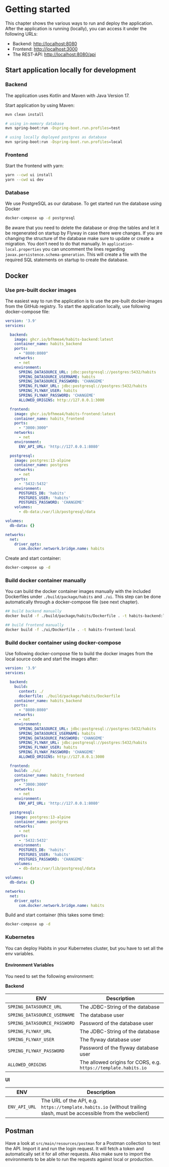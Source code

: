# Getting started

This chapter shows the various ways to run and deploy the application.
After the application is running (locally), you can access it under the following URLs:

- Backend: [http://localhost:8080](http://localhost:8080)
- Frontend: [http://localhost:3000](http://localhost:3000)
- The REST-API: [http://localhost:8080/api](http://localhost:8080/api)

## Start application locally for development

### Backend

The application uses Kotlin and Maven with Java Version 17.

Start application by using Maven:

```bash
mvn clean install

# using in-memory database
mvn spring-boot:run -Dspring-boot.run.profiles=test

# using locally deployed postgres as database
mvn spring-boot:run -Dspring-boot.run.profiles=local
```

### Frontend

Start the frontend with yarn:

```bash
yarn --cwd ui install
yarn --cwd ui dev
```

### Database

We use PostgreSQL as our database.
To get started run the database using Docker

```bash
docker-compose up -d postgresql
```

Be aware that you need to delete the database or drop the tables and let it be regenerated on startup by Flyway in case there were changes.
If you are changing the structure of the database make sure to update or create a migration. You don't need
to do that manually. In `application-local.properties` you can uncomment the lines regarding `javax.persistence.schema-generation`.
This will create a file with the required SQL statements on startup to create the database.

## Docker

### Use pre-built docker images

The easiest way to run the application is to use the pre-built docker-images from the GitHub registry.
To start the application locally, use following docker-compose file:

```yaml
version: '3.9'
services:

  backend:
    image: ghcr.io/bfhmea4/habits-backend:latest
    container_name: habits_backend
    ports:
      - "8080:8080"
    networks:
      - net
    environment:
      SPRING_DATASOURCE_URL: jdbc:postgresql://postgres:5432/habits
      SPRING_DATASOURCE_USERNAME: habits
      SPRING_DATASOURCE_PASSWORD: 'CHANGEME'
      SPRING_FLYWAY_URL: jdbc:postgresql://postgres:5432/habits
      SPRING_FLYWAY_USER: habits
      SPRING_FLYWAY_PASSWORD: 'CHANGEME'
      ALLOWED_ORIGINS: http://127.0.0.1:3000

  frontend:
    image: ghcr.io/bfhmea4/habits-frontend:latest
    container_name: habits_frontend
    ports:
      - "3000:3000"
    networks:
      - net
    environment:
      ENV_API_URL: 'http://127.0.0.1:8080'

  postgresql:
    image: postgres:13-alpine
    container_name: postgres
    networks:
      - net
    ports:
      - '5432:5432'
    environment:
      POSTGRES_DB: 'habits'
      POSTGRES_USER: 'habits'
      POSTGRES_PASSWORD: 'CHANGEME'
    volumes:
      - db-data:/var/lib/postgresql/data

volumes:
  db-data: {}

networks:
  net:
    driver_opts:
      com.docker.network.bridge.name: habits
```

Create and start container:

```bash
docker-compose up -d
```

### Build docker container manually

You can build the docker container images manually with the included Dockerfiles under `./build/package/habits` and `./ui`.
This step can be done automatically through a docker-compose file (see next chapter).

```bash
## build backend manually
docker build -f ./build/package/habits/Dockerfile . -t habits-backend:local

## build frontend manually
docker build -f ./ui/Dockerfile . -t habits-frontend:local
```

### Build docker container using docker-compose

Use following docker-compose file to build the docker images from the local source code and start the images after:

```yaml
version: '3.9'
services:

  backend:
    build:
      context: ./
      dockerfile: ./build/package/habits/Dockerfile
    container_name: habits_backend
    ports:
      - "8080:8080"
    networks:
      - net
    environment:
      SPRING_DATASOURCE_URL: jdbc:postgresql://postgres:5432/habits
      SPRING_DATASOURCE_USERNAME: habits
      SPRING_DATASOURCE_PASSWORD: 'CHANGEME'
      SPRING_FLYWAY_URL: jdbc:postgresql://postgres:5432/habits
      SPRING_FLYWAY_USER: habits
      SPRING_FLYWAY_PASSWORD: 'CHANGEME'
      ALLOWED_ORIGINS: http://127.0.0.1:3000

  frontend:
    build: ./ui/
    container_name: habits_frontend
    ports:
      - "3000:3000"
    networks:
      - net
    environment:
      ENV_API_URL: 'http://127.0.0.1:8080'

  postgresql:
    image: postgres:13-alpine
    container_name: postgres
    networks:
      - net
    ports:
      - '5432:5432'
    environment:
      POSTGRES_DB: 'habits'
      POSTGRES_USER: 'habits'
      POSTGRES_PASSWORD: 'CHANGEME'
    volumes:
      - db-data:/var/lib/postgresql/data

volumes:
  db-data: {}

networks:
  net:
    driver_opts:
      com.docker.network.bridge.name: habits
```

Build and start container (this takes some time):

```bash
docker-compose up -d
```

### Kubernetes

You can deploy Habits in your Kubernetes cluster, but you have to set all the env variables.

#### Environment Variables

You need to set the following environment:

**Backend**

| ENV                           | Description                                                     |
|-------------------------------|-----------------------------------------------------------------|
| `SPRING_DATASOURCE_URL`       | The JDBC-String of the database                                 |
| `SPRING_DATASOURCE_USERNAME`  | The database user                                               |
| `SPRING_DATASOURCE_PASSWORD`  | Password of the database user                                   |
| `SPRING_FLYWAY_URL`           | The JDBC-String of the database                                 |
| `SPRING_FLYWAY_USER`          | The flyway database user                                        |
| `SPRING_FLYWAY_PASSWORD`      | Password of the flyway database user                            |
| `ALLOWED_ORIGINS`             | The allowed origins for CORS, e.g. `https://template.habits.io` |

**UI**

| ENV                | Description                                                                                                           |
|--------------------|-----------------------------------------------------------------------------------------------------------------------|
| `ENV_API_URL`      | The URL of the API, e.g. `https://template.habits.io` (without trailing slash, must be accessible from the webclient) |


## Postman

Have a look at `src/main/resources/postman` for a Postman collection to test the API.
Import it and run the login request. It will fetch a token and automatically set it for all other requests.
Also make sure to import the environments to be able to run the requests against local or production.
